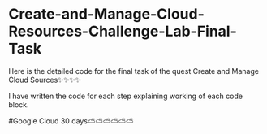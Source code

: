 # Create-and-Manage-Cloud-Resources-Challenge-Lab-Final-Task

Here is the detailed code for the final task of the quest Create and Manage Cloud Sources✨✨✨✨

I have written the code for each step explaining working of each code block.

#Google Cloud 30 days⛅⛅⛅⛅⛅⛅

